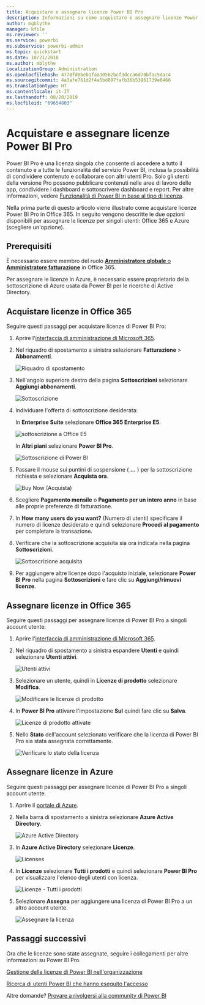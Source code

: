 ```yaml
---
title: Acquistare e assegnare licenze Power BI Pro
description: Informazioni su come acquistare e assegnare licenze Power BI Pro in modo che gli utenti possano accedere a tutto il contenuto e a tutte le funzionalità del servizio Power BI.
author: mgblythe
manager: kfile
ms.reviewer: ''
ms.service: powerbi
ms.subservice: powerbi-admin
ms.topic: quickstart
ms.date: 10/21/2018
ms.author: mblythe
LocalizationGroup: Administration
ms.openlocfilehash: 4778fd8beb1faa30562bcf3dcca6d78bfac5dac4
ms.sourcegitcommit: 4a3afe761d2f4a5bd897fafb36b53961739e8466
ms.translationtype: HT
ms.contentlocale: it-IT
ms.lasthandoff: 08/20/2019
ms.locfileid: "69654803"
---
```

# <a name="purchase-and-assign-power-bi-pro-licenses"></a>Acquistare e assegnare licenze Power BI Pro

Power BI Pro è una licenza singola che consente di accedere a tutto il contenuto e a tutte le funzionalità del servizio Power BI, inclusa la possibilità di condividere contenuto e collaborare con altri utenti Pro. Solo gli utenti della versione Pro possono pubblicare contenuti nelle aree di lavoro delle app, condividere i dashboard e sottoscrivere dashboard e report. Per altre informazioni, vedere [Funzionalità di Power BI in base al tipo di licenza](service-features-license-type.md).

Nella prima parte di questo articolo viene illustrato come acquistare licenze Power BI Pro in Office 365. In seguito vengono descritte le due opzioni disponibili per assegnare le licenze per singoli utenti: Office 365 e Azure (scegliere un'opzione).

## <a name="prerequisites"></a>Prerequisiti

È necessario essere membro del ruolo [**Amministratore globale** o **Amministratore fatturazione**](https://support.office.com/article/about-office-365-admin-roles-da585eea-f576-4f55-a1e0-87090b6aaa9d) in Office 365.

Per assegnare le licenze in Azure, è necessario essere proprietario della sottoscrizione di Azure usata da Power BI per le ricerche di Active Directory.

## <a name="purchase-licenses-in-office-365"></a>Acquistare licenze in Office 365

Seguire questi passaggi per acquistare licenze di Power BI Pro:

1. Aprire l'[interfaccia di amministrazione di Microsoft 365](https://portal.office.com/adminportal/home#/homepage).

2. Nel riquadro di spostamento a sinistra selezionare **Fatturazione** > **Abbonamenti**.

    ![Riquadro di spostamento](media/service-admin-purchasing-power-bi-pro/service-purchasing-power-bi-pro-01.png)

3. Nell'angolo superiore destro della pagina **Sottoscrizioni** selezionare **Aggiungi abbonamenti**.

    ![Sottoscrizione](media/service-admin-purchasing-power-bi-pro/service-purchasing-power-bi-pro-02.png)

4. Individuare l'offerta di sottoscrizione desiderata:

    In **Enterprise Suite** selezionare **Office 365 Enterprise E5**.

    ![sottoscrizione a Office E5](media/service-admin-purchasing-power-bi-pro/service-purchasing-power-bi-pro-03.png)

    In **Altri piani** selezionare **Power BI Pro**.

    ![Sottoscrizione di Power BI](media/service-admin-purchasing-power-bi-pro/service-purchasing-power-bi-pro-04.png)

5. Passare il mouse sui puntini di sospensione ( **...** ) per la sottoscrizione richiesta e selezionare **Acquista ora**.

    ![Buy Now (Acquista)](media/service-admin-purchasing-power-bi-pro/service-purchasing-power-bi-pro-05.png)

6. Scegliere **Pagamento mensile** o **Pagamento per un intero anno** in base alle proprie preferenze di fatturazione.

7. In **How many users do you want?** (Numero di utenti) specificare il numero di licenze desiderato e quindi selezionare **Procedi al pagamento** per completare la transazione.

8. Verificare che la sottoscrizione acquisita sia ora indicata nella pagina **Sottoscrizioni**.

   ![Sottoscrizione acquisita](media/service-admin-purchasing-power-bi-pro/service-purchasing-power-bi-pro-06.png)

9. Per aggiungere altre licenze dopo l'acquisto iniziale, selezionare **Power BI Pro** nella pagina **Sottoscrizioni** e fare clic su **Aggiungi/rimuovi licenze**.

## <a name="assign-licenses-in-office-365"></a>Assegnare licenze in Office 365

Seguire questi passaggi per assegnare licenze di Power BI Pro a singoli account utente:

1. Aprire l'[interfaccia di amministrazione di Microsoft 365](https://portal.office.com/adminportal/home#/homepage).

2. Nel riquadro di spostamento a sinistra espandere **Utenti** e quindi selezionare **Utenti attivi**.

    ![Utenti attivi](media/service-admin-purchasing-power-bi-pro/service-assigning-power-bi-pro-licenses-05.png)

3. Selezionare un utente, quindi in **Licenze di prodotto** selezionare **Modifica**.

    ![Modificare le licenze di prodotto](media/service-admin-purchasing-power-bi-pro/service-assigning-power-bi-pro-licenses-06.png)

4. In **Power BI Pro** attivare l'impostazione **Sul** quindi fare clic su **Salva**.

    ![Licenze di prodotto attivate](media/service-admin-purchasing-power-bi-pro/service-assigning-power-bi-pro-licenses-07.png)

5. Nello **Stato** dell'account selezionato verificare che la licenza di Power BI Pro sia stata assegnata correttamente.

    ![Verificare lo stato della licenza](media/service-admin-purchasing-power-bi-pro/service-assigning-power-bi-pro-licenses-08.png)

## <a name="assign-licenses-in-azure"></a>Assegnare licenze in Azure

Seguire questi passaggi per assegnare licenze di Power BI Pro a singoli account utente:

1. Aprire il [portale di Azure](https://ms.portal.azure.com/#@microsoft.onmicrosoft.com/dashboard/private/39bc3cf7-31a4-43f6-954c-f2d69ca2f0).

2. Nella barra di spostamento a sinistra selezionare **Azure Active Directory**.

    ![Azure Active Directory](media/service-admin-purchasing-power-bi-pro/service-assigning-power-bi-pro-licenses-01.png)

3. In **Azure Active Directory** selezionare **Licenze**.

    ![Licenses](media/service-admin-purchasing-power-bi-pro/service-assigning-power-bi-pro-licenses-02.png)

4. In **Licenze** selezionare **Tutti i prodotti** e quindi selezionare **Power BI Pro** per visualizzare l'elenco degli utenti con licenza.

    ![Licenze - Tutti i prodotti](media/service-admin-purchasing-power-bi-pro/service-assigning-power-bi-pro-licenses-03.png)

5. Selezionare **Assegna** per aggiungere una licenza di Power BI Pro a un altro account utente.

    ![Assegnare la licenza](media/service-admin-purchasing-power-bi-pro/service-assigning-power-bi-pro-licenses-04.png)

## <a name="next-steps"></a>Passaggi successivi

Ora che le licenze sono state assegnate, seguire i collegamenti per altre informazioni su Power BI Pro.

[Gestione delle licenze di Power BI nell'organizzazione](service-admin-licensing-organization.md)

[Ricerca di utenti Power BI che hanno eseguito l'accesso](service-admin-access-usage.md)

Altre domande? [Provare a rivolgersi alla community di Power BI](https://community.powerbi.com/)
